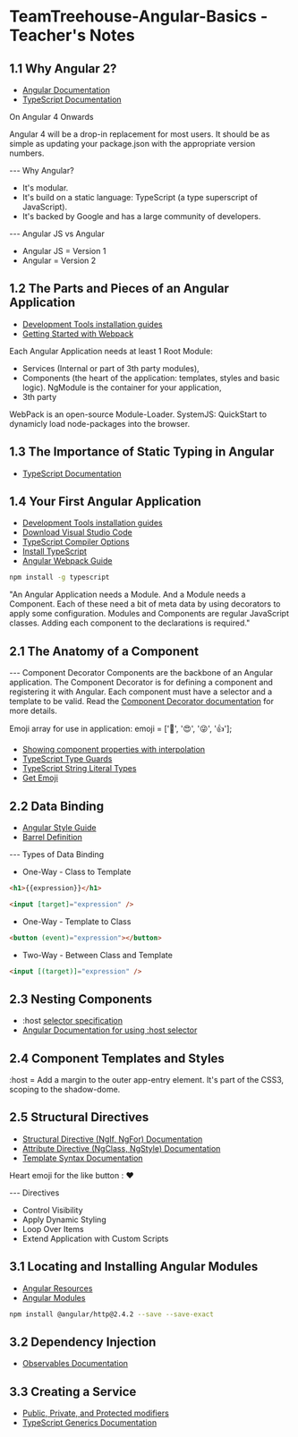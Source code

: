 # TeamTreehouse-Angular-Basics - Teacher's Notes

## 1.1 Why Angular 2?
- [Angular Documentation](https://angular.io/docs/ts/latest/)
- [TypeScript Documentation](http://www.typescriptlang.org/docs/tutorial.html)

On Angular 4 Onwards

Angular 4 will be a drop-in replacement for most users. It should be as simple as updating your package.json with the appropriate version numbers.

--- Why Angular?
- It's modular.
- It's build on a static language: TypeScript (a type superscript of JavaScript).
- It's backed by Google and has a large community of developers.

--- Angular JS vs Angular
- Angular JS = Version 1
- Angular = Version 2

## 1.2 The Parts and Pieces of an Angular Application
- [Development Tools installation guides](http://treehouse.github.io/installation-guides/)
- [Getting Started with Webpack](https://teamtreehouse.com/library/getting-started-with-webpack)

Each Angular Application needs at least 1 Root Module:
- Services (Internal or part of 3th party modules), 
- Components (the heart of the application: templates, styles and basic logic). NgModule is the container for your application,  
- 3th party

WebPack is an open-source Module-Loader. 
SystemJS: QuickStart to dynamicly load node-packages into the browser.

## 1.3 The Importance of Static Typing in Angular
- [TypeScript Documentation](http://www.typescriptlang.org/docs/tutorial.html)

## 1.4 Your First Angular Application
- [Development Tools installation guides](http://treehouse.github.io/installation-guides/)
- [Download Visual Studio Code](http://code.visualstudio.com/)
- [TypeScript Compiler Options](https://www.typescriptlang.org/docs/handbook/compiler-options.html)
- [Install TypeScript](http://www.typescriptlang.org/index.html#download-links)
- [Angular Webpack Guide](https://angular.io/docs/ts/latest/guide/webpack.html)

```sh
npm install -g typescript
```

"An Angular Application needs a Module. And a Module needs a Component. Each of these need a bit of meta data by using decorators to apply some configuration. Modules and Components are regular JavaScript classes. Adding each component to the declarations is required."

## 2.1 The Anatomy of a Component
--- Component Decorator
Components are the backbone of an Angular application. The Component Decorator is for defining a component and registering it with Angular. Each component must have a selector and a template to be valid. Read the [Component Decorator documentation](https://angular.io/docs/ts/latest/api/core/index/Component-decorator.html) for more details.

Emoji array for use in application:
emoji = ['🎉', '😍', '😜', '👍'];

- [Showing component properties with interpolation](https://angular.io/docs/ts/latest/guide/displaying-data.html#!#interpolation)
- [TypeScript Type Guards](https://basarat.gitbooks.io/typescript/content/docs/types/typeGuard.html)
- [TypeScript String Literal Types](http://www.typescriptlang.org/docs/handbook/advanced-types.html#string-literal-types)
- [Get Emoji](http://getemoji.com/)

## 2.2 Data Binding
- [Angular Style Guide](https://angular.io/docs/ts/latest/guide/style-guide.html)
- [Barrel Definition](https://angular.io/docs/ts/latest/guide/glossary.html#!#barrel)

--- Types of Data Binding
- One-Way - Class to Template
```html
<h1>{{expression}}</h1>

<input [target]="expression" />
```

- One-Way - Template to Class
```html
<button (event)="expression"></button>
```

- Two-Way - Between Class and Template
```html
<input [(target)]="expression" />
```

## 2.3 Nesting Components
- :host [selector specification](https://www.w3.org/TR/css-scoping-1/#host-selector)
- [Angular Documentation for using :host selector](https://angular.io/docs/ts/latest/guide/component-styles.html#!#sts=:host)


## 2.4 Component Templates and Styles
:host = Add a margin to the outer app-entry element. It's part of the CSS3, scoping to the shadow-dome.

## 2.5 Structural Directives
- [Structural Directive (NgIf, NgFor) Documentation](https://angular.io/docs/ts/latest/guide/structural-directives.html)
- [Attribute Directive (NgClass, NgStyle) Documentation](https://angular.io/docs/ts/latest/guide/attribute-directives.html)
- [Template Syntax Documentation](https://angular.io/docs/ts/latest/guide/template-syntax.html)

Heart emoji for the like button : ❤

--- Directives
- Control Visibility
- Apply Dynamic Styling
- Loop Over Items
- Extend Application with Custom Scripts

## 3.1 Locating and Installing Angular Modules
- [Angular Resources](https://angular.io/resources)
- [Angular Modules](https://angular.io/docs/ts/latest/api/#!?query=module)

```sh
npm install @angular/http@2.4.2 --save --save-exact
```

## 3.2 Dependency Injection
- [Observables Documentation](https://angular.io/docs/ts/latest/tutorial/toh-pt6.html#!#observables)

## 3.3 Creating a Service
- [Public, Private, and Protected modifiers](http://www.typescriptlang.org/docs/handbook/classes.html#public-private-and-protected-modifiers)
- [TypeScript Generics Documentation](https://www.typescriptlang.org/docs/handbook/generics.html)


